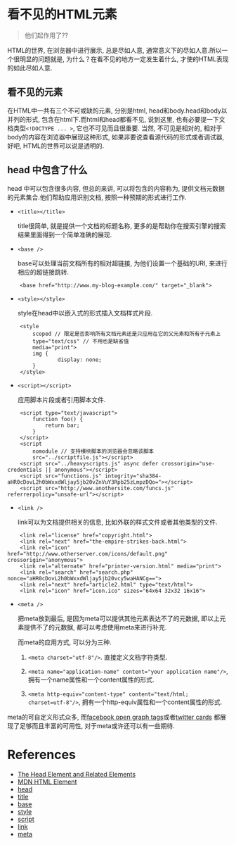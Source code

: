 
# 看不见的HTML元素
> 他们起作用了??

HTML的世界, 在浏览器中进行展示, 总是尽如人意, 通常意义下的尽如人意.所以一个很明显的问题就是, 为什么？在看不见的地方一定发生着什么, 才使的HTML表现的如此尽如人意.

## 看不见的元素
在HTML中一共有三个不可或缺的元素, 分别是html, head和body.head和body以并列的形式, 包含在html下.而html和head都看不见, 说到这里, 也有必要提一下文档类型`<!DOCTYPE ... >`, 它也不可见而且很重要.
当然, 不可见是相对的, 相对于body的内容在浏览器中展现这种形式, 如果非要说查看源代码的形式或者调试器, 好吧, HTML的世界可以说是透明的.

## head 中包含了什么
head 中可以包含很多内容, 但总的来讲, 可以将包含的内容称为, 提供文档元数据的元素集合.他们帮助应用识别文档, 按照一种预期的形式进行工作.

* `<title></title>`

    title很简单, 就是提供一个文档的标题名称, 更多的是帮助你在搜索引擎的搜索结果里面得到一个简单准确的展现.

* `<base />`

    base可以处理当前文档所有的相对超链接, 为他们设置一个基础的URI, 来进行相应的超链接跳转.

```
    <base href="http://www.my-blog-example.com/" target="_blank">
```

* `<style></style>`

    style在head中以嵌入式的形式插入文档样式片段.

```
    <style
        scoped // 限定是否影响所有文档元素还是只应用在它的父元素和所有子元素上
        type="text/css" // 不用也是缺省值
        media="print">
        img {
                display: none;
        }
    </style>
```

* `<script></script>`

    应用脚本片段或者引用脚本文件.

```
    <script type="text/javascript">
        function foo() {
            return bar;
        }
    </script>
    <script
        nomodule // 支持模块脚本的浏览器会忽略该脚本
        src="../scriptfile.js"></script>
    <script src="../heavyscripts.js" async defer crossorigin="use-credentials || anonymous"></script>
    <script src="functions.js" integrity="sha384-aHR0cDovL2h0bWxxdWljay5jb20vZnVuY3Rpb25zLmpzDQo="></script>
    <script src="http://www.anothersite.com/funcs.js" referrerpolicy="unsafe-url"></script>
```

* `<link />`

    link可以为文档提供相关的信息, 比如外联的样式文件或者其他类型的文件.

```
    <link rel="license" href="copyright.html">
    <link rel="next" href="the-empire-strikes-back.html">
    <link rel="icon" href="http://www.otherserver.com/icons/default.png" crossorigin="anonymous">
    <link rel="alternate" href="printer-version.html" media="print">
    <link rel="search" href="search.php" nonce="aHR0cDovL2h0bWxxdWljay5jb20vcy5waHANCg==">
    <link rel="next" href="article2.html" type="text/html">
    <link rel="icon" href="icon.ico" sizes="64x64 32x32 16x16">
```

* `<meta />`

    把meta放到最后, 是因为meta可以提供其他元素表达不了的元数据, 即以上元素提供不了的元数据, 都可以考虑使用meta来进行补充.

    而meta的应用方式, 可以分为三种.

    1. `<meta charset="utf-8"/>`. 直接定义文档字符类型.

    2. `<meta name="application-name" content="your application name"/>`, 拥有一个name属性和一个content属性的形式.

    3. `<meta http-equiv="content-type" content="text/html; charset=utf-8"/>`, 拥有一个http-equiv属性和一个content属性的形式.

meta的可自定义形式众多, 而[facebook open graph tags](https://developers.facebook.com/docs/sharing/webmasters/)或者[twitter cards](https://developer.twitter.com/en/docs/tweets/optimize-with-cards/guides/getting-started)
都展现了足够而且丰富的可用性, 对于meta或许还可以有一些期待.

# References
* [The Head Element and Related Elements](https://www.w3.org/MarkUp/html3/dochead.html)
* [MDN HTML Element](https://developer.mozilla.org/en-US/docs/Web/HTML/Element)
* [head](http://www.htmlquick.com/reference/tags/head.html)
* [title](http://www.htmlquick.com/reference/tags/title.html)
* [base](http://www.htmlquick.com/reference/tags/base.html)
* [style](http://www.htmlquick.com/reference/tags/style.html)
* [script](http://www.htmlquick.com/reference/tags/script.html)
* [link](http://www.htmlquick.com/reference/tags/link.html)
* [meta](http://www.htmlquick.com/reference/tags/meta.html)

